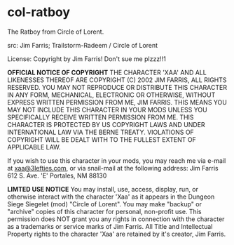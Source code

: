 # col-ratboy

The Ratboy from Circle of Lorent.

src: Jim Farris; Trailstorm-Radeem / Circle of Lorent

License: Copyright by Jim Farris! Don't sue me plzzz!!1

****OFFICIAL NOTICE OF COPYRIGHT****
THE CHARACTER 'XAA' AND ALL LIKENESSES THEREOF ARE COPYRIGHT
(C) 2002 JIM FARRIS, ALL RIGHTS RESERVED.  YOU MAY NOT REPRODUCE 
OR DISTRIBUTE THIS CHARACTER IN ANY FORM, MECHANICAL, ELECTRONIC
OR OTHERWISE, WITHOUT EXPRESS WRITTEN PERMISSION FROM ME,
JIM FARRIS.  THIS MEANS YOU MAY NOT INCLUDE THIS 
CHARACTER IN YOUR MODS UNLESS YOU SPECIFICALLY RECEIVE
WRITTEN PERMISSION FROM ME.  THIS CHARACTER IS PROTECTED BY
US COPYRIGHT LAWS AND UNDER INTERNATIONAL LAW VIA THE BERNE
TREATY.  VIOLATIONS OF COPYRIGHT WILL BE DEALT WITH TO 
THE FULLEST EXTENT OF APPLICABLE LAW.

If you wish to use this character in your mods, you may
reach me via e-mail at xaa@3lefties.com, or via snail-mail
at the following address:
	Jim Farris
	612 S. Ave. 'E'
	Portales, NM 88130

****LIMTED USE NOTICE****
You may install, use, access, display, run, or otherwise interact
with the character 'Xaa' as it appears in the Dungeon Siege 
Siegelet (mod) "Circle of Lorent".  You may make "backup" or 
"archive" copies of this character for personal, non-profit use.
This permission does NOT grant you any rights in connection with 
the character as a trademarks or service marks of Jim Farris.
All Title and Intellectual Property rights to the character 
'Xaa' are retained by it's creator, Jim Farris.
